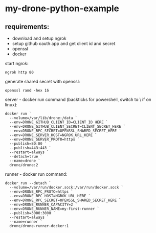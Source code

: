 # my-drone-python-example

## requirements:
- download and setup ngrok
- setup github oauth app and get client id and secret
- openssl
- docker

start ngrok:
```
ngrok http 80
```

generate shared secret with openssl:
```
openssl rand -hex 16
```

server - docker run command (backticks for powershell, switch to \ if on linux):
```
docker run `
  --volume=/var/lib/drone:/data `
  --env=DRONE_GITHUB_CLIENT_ID=CLIENT_ID_HERE `
  --env=DRONE_GITHUB_CLIENT_SECRET=CLIENT_SECRET_HERE `
  --env=DRONE_RPC_SECRET=OPENSSL_SHARED_SECRET_HERE `
  --env=DRONE_SERVER_HOST=NGROK_URL_HERE `
  --env=DRONE_SERVER_PROTO=https `
  --publish=80:80 `
  --publish=443:443 `
  --restart=always `
  --detach=true `
  --name=drone `
  drone/drone:2
```

runner - docker run command:
```
docker run --detach `
  --volume=/var/run/docker.sock:/var/run/docker.sock `
  --env=DRONE_RPC_PROTO=https `
  --env=DRONE_RPC_HOST=NGROK_URL_HERE `
  --env=DRONE_RPC_SECRET=OPENSSL_SHARED_SECRET_HERE `
  --env=DRONE_RUNNER_CAPACITY=2 `
  --env=DRONE_RUNNER_NAME=my-first-runner `
  --publish=3000:3000 `
  --restart=always `
  --name=runner `
  drone/drone-runner-docker:1
```
